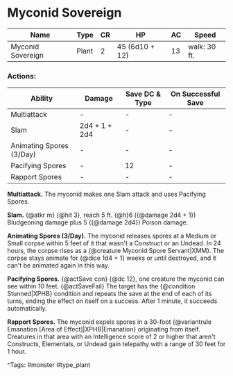 # Myconid Sovereign

| Name | Type | CR | HP | AC | Speed |
|------|------|----|----|----|-------|
| Myconid Sovereign | Plant | 2 | 45 (6d10 + 12) | 13 | walk: 30 ft. |

### Actions:

| Ability | Damage | Save DC & Type | On Successful Save |
|---------|--------|----------------|--------------------|
| Multiattack | - | - | - |
| Slam | 2d4 + 1 + 2d4 | - | - |
| Animating Spores (3/Day) | - | - | - |
| Pacifying Spores | - | 12 | - |
| Rapport Spores | - | - | - |


**Multiattack.** The myconid makes one Slam attack and uses Pacifying Spores.

**Slam.** {@atkr m} {@hit 3}, reach 5 ft. {@h}6 ({@damage 2d4 + 1}) Bludgeoning damage plus 5 ({@damage 2d4}) Poison damage.

**Animating Spores (3/Day).** The myconid releases spores at a Medium or Small corpse within 5 feet of it that wasn't a Construct or an Undead. In 24 hours, the corpse rises as a {@creature Myconid Spore Servant|XMM}. The corpse stays animate for {@dice 1d4 + 1} weeks or until destroyed, and it can't be animated again in this way.

**Pacifying Spores.** {@actSave con} {@dc 12}, one creature the myconid can see within 10 feet. {@actSaveFail} The target has the {@condition Stunned|XPHB} condition and repeats the save at the end of each of its turns, ending the effect on itself on a success. After 1 minute, it succeeds automatically.

**Rapport Spores.** The myconid expels spores in a 30-foot {@variantrule Emanation [Area of Effect]|XPHB|Emanation} originating from itself. Creatures in that area with an Intelligence score of 2 or higher that aren't Constructs, Elementals, or Undead gain telepathy with a range of 30 feet for 1 hour.

^Tags: #monster #type_plant